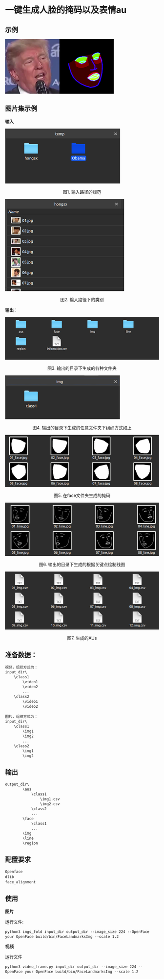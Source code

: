# 一键生成人脸的掩码以及表情au

## 示例

![Donald.png](Donald.png)![Donald_mask.png](Donald_mask.png)



## 图片集示例

**输入**

![input_dir type](scripts/Input_dir.png)

<center>图1. 输入路径的规范</center>

![Input_class](scripts/Input_class.png)

<center>图2. 输入路径下的类别</center>

**输出**：

![imgs_fold output_dir](scripts/imgs_fold_output_dir.png)

<center>图3. 输出的目录下生成的各种文件夹</center>

![imgs_fold output_dir imgs subdir](scripts/imgs_fold_output_dir_imgs_subdir.png)

<center>图4. 输出的目录下生成的任意文件夹下组织方式如上</center>

![imgs_fold output_dir mask](scripts/imgs_fold_output_dir_mask.png)

<center>图5. 在face文件夹生成的掩码</center>

![imgs_fold output_dir lines](scripts/imgs_fold_output_dir_lines.png)

<center>图6. 输出的目录下生成的根据关键点绘制线图</center>

![imgs_fold output_dir](scripts/imgs_fold_output_dir_aus.png)

<center>图7. 生成的AUs</center>



## 准备数据：

```shell
视频，组织方式为：
input_dir\
	\class1
		\video1
		\video2
		...
	\class2
		\video1
		\video2
		
图片，组织方式为：
input_dir\
	\class1
		\img1
		\img2
		...
	\class2
		\img1
		\img2
```



## 输出

```shell
output_dir\
		\aus
			\class1
				\img1.csv
				\img2.csv
			\class2
			...
    	\face
    		\class1
    		...
    	\img
		\line
		\region
```



## 配置要求

```python
Openface
dlib
face_alignment
```



## 使用

**图片**

运行文件:

```shell
python3 imgs_fold input_dir output_dir --image_size 224 --OpenFace your OpenFace build/bin/FaceLandmarksImg --scale 1.2
```

**视频**

运行文件

```shell
python3 video_frame.py input_dir output_dir --image_size 224 --OpenFace your OpenFace build/bin/FaceLandmarksImg --scale 1.2
```

